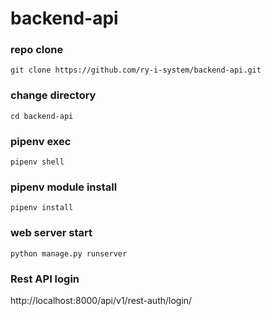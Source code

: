 # backend-api

### repo clone
```
git clone https://github.com/ry-i-system/backend-api.git
```

### change directory
```
cd backend-api
```

### pipenv exec
```
pipenv shell
```

### pipenv module install
```
pipenv install
```

### web server start
```
python manage.py runserver
```

### Rest API login
http://localhost:8000/api/v1/rest-auth/login/
